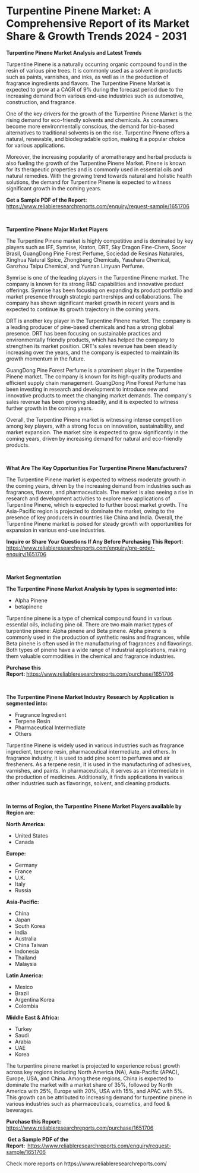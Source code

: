 <p><h1>Turpentine Pinene Market: A Comprehensive Report of its Market Share & Growth Trends 2024 - 2031</h1></p><p><strong>Turpentine Pinene Market Analysis and Latest Trends</strong></p>
<p><p>Turpentine Pinene is a naturally occurring organic compound found in the resin of various pine trees. It is commonly used as a solvent in products such as paints, varnishes, and inks, as well as in the production of fragrance ingredients and flavors. The Turpentine Pinene Market is expected to grow at a CAGR of 9% during the forecast period due to the increasing demand from various end-use industries such as automotive, construction, and fragrance.</p><p>One of the key drivers for the growth of the Turpentine Pinene Market is the rising demand for eco-friendly solvents and chemicals. As consumers become more environmentally conscious, the demand for bio-based alternatives to traditional solvents is on the rise. Turpentine Pinene offers a natural, renewable, and biodegradable option, making it a popular choice for various applications.</p><p>Moreover, the increasing popularity of aromatherapy and herbal products is also fueling the growth of the Turpentine Pinene Market. Pinene is known for its therapeutic properties and is commonly used in essential oils and natural remedies. With the growing trend towards natural and holistic health solutions, the demand for Turpentine Pinene is expected to witness significant growth in the coming years.</p></p>
<p><strong>Get a Sample PDF of the Report:&nbsp;</strong> <a href="https://www.reliableresearchreports.com/enquiry/request-sample/1651706">https://www.reliableresearchreports.com/enquiry/request-sample/1651706</a></p>
<p>&nbsp;</p>
<p><strong>Turpentine Pinene Major Market Players</strong></p>
<p><p>The Turpentine Pinene market is highly competitive and is dominated by key players such as IFF, Symrise, Kraton, DRT, Sky Dragon Fine-Chem, Socer Brasil, GuangDong Pine Forest Perfume, Sociedad de Resinas Naturales, Xinghua Natural Spice, Zhongbang Chemicals, Yasuhara Chemical, Ganzhou Taipu Chemical, and Yunnan Linyuan Perfume.</p><p>Symrise is one of the leading players in the Turpentine Pinene market. The company is known for its strong R&D capabilities and innovative product offerings. Symrise has been focusing on expanding its product portfolio and market presence through strategic partnerships and collaborations. The company has shown significant market growth in recent years and is expected to continue its growth trajectory in the coming years.</p><p>DRT is another key player in the Turpentine Pinene market. The company is a leading producer of pine-based chemicals and has a strong global presence. DRT has been focusing on sustainable practices and environmentally friendly products, which has helped the company to strengthen its market position. DRT's sales revenue has been steadily increasing over the years, and the company is expected to maintain its growth momentum in the future.</p><p>GuangDong Pine Forest Perfume is a prominent player in the Turpentine Pinene market. The company is known for its high-quality products and efficient supply chain management. GuangDong Pine Forest Perfume has been investing in research and development to introduce new and innovative products to meet the changing market demands. The company's sales revenue has been growing steadily, and it is expected to witness further growth in the coming years.</p><p>Overall, the Turpentine Pinene market is witnessing intense competition among key players, with a strong focus on innovation, sustainability, and market expansion. The market size is expected to grow significantly in the coming years, driven by increasing demand for natural and eco-friendly products.</p></p>
<p>&nbsp;</p>
<p><strong>What Are The Key Opportunities For Turpentine Pinene Manufacturers?</strong></p>
<p><p>The Turpentine Pinene market is expected to witness moderate growth in the coming years, driven by the increasing demand from industries such as fragrances, flavors, and pharmaceuticals. The market is also seeing a rise in research and development activities to explore new applications of Turpentine Pinene, which is expected to further boost market growth. The Asia-Pacific region is projected to dominate the market, owing to the presence of key producers in countries like China and India. Overall, the Turpentine Pinene market is poised for steady growth with opportunities for expansion in various end-use industries.</p></p>
<p><strong>Inquire or Share Your Questions If Any Before Purchasing This Report:</strong> <a href="https://www.reliableresearchreports.com/enquiry/pre-order-enquiry/1651706">https://www.reliableresearchreports.com/enquiry/pre-order-enquiry/1651706</a></p>
<p>&nbsp;</p>
<p><strong>Market Segmentation</strong></p>
<p><strong>The Turpentine Pinene Market Analysis by types is segmented into:</strong></p>
<p><ul><li>Alpha Pinene</li><li>betapinene</li></ul></p>
<p><p>Turpentine pinene is a type of chemical compound found in various essential oils, including pine oil. There are two main market types of turpentine pinene: Alpha pinene and Beta pinene. Alpha pinene is commonly used in the production of synthetic resins and fragrances, while Beta pinene is often used in the manufacturing of fragrances and flavorings. Both types of pinene have a wide range of industrial applications, making them valuable commodities in the chemical and fragrance industries.</p></p>
<p><strong>Purchase this Report:&nbsp;</strong><a href="https://www.reliableresearchreports.com/purchase/1651706">https://www.reliableresearchreports.com/purchase/1651706</a></p>
<p>&nbsp;</p>
<p><strong>The Turpentine Pinene Market Industry Research by Application is segmented into:</strong></p>
<p><ul><li>Fragrance Ingredient</li><li>Terpene Resin</li><li>Pharmaceutical Intermediate</li><li>Others</li></ul></p>
<p><p>Turpentine Pinene is widely used in various industries such as fragrance ingredient, terpene resin, pharmaceutical intermediate, and others. In fragrance industry, it is used to add pine scent to perfumes and air fresheners. As a terpene resin, it is used in the manufacturing of adhesives, varnishes, and paints. In pharmaceuticals, it serves as an intermediate in the production of medicines. Additionally, it finds applications in various other industries such as flavorings, solvent, and cleaning products.</p></p>
<p>&nbsp;</p>
<p><strong>In terms of Region, the Turpentine Pinene Market Players available by Region are:</strong></p>
<p>
    <p> <strong> North America: </strong>
        <ul>
            <li>United States</li>
            <li>Canada</li>
        </ul>
        </p> 
    <p> <strong> Europe: </strong>
        <ul>
            <li>Germany</li>
            <li>France</li>
            <li>U.K.</li>
            <li>Italy</li>
            <li>Russia</li>
        </ul>
        </p> 
    <p> <strong> Asia-Pacific: </strong>
        <ul>
            <li>China</li>
            <li>Japan</li>
            <li>South Korea</li>
            <li>India</li>
            <li>Australia</li>
            <li>China Taiwan</li>
            <li>Indonesia</li>
            <li>Thailand</li>
            <li>Malaysia</li>
        </ul>
        </p> 
    <p> <strong> Latin America: </strong>
        <ul>
            <li>Mexico</li>
            <li>Brazil</li>
            <li>Argentina Korea</li>
            <li>Colombia</li>
        </ul>
        </p> 
    <p> <strong> Middle East & Africa: </strong>
        <ul>
            <li>Turkey</li>
            <li>Saudi</li>
            <li>Arabia</li>
            <li>UAE</li>
            <li>Korea</li>
        </ul>
    </p>
    </p>
<p><p>The turpentine pinene market is projected to experience robust growth across key regions including North America (NA), Asia-Pacific (APAC), Europe, USA, and China. Among these regions, China is expected to dominate the market with a market share of 35%, followed by North America with 25%, Europe with 20%, USA with 15%, and APAC with 5%. This growth can be attributed to increasing demand for turpentine pinene in various industries such as pharmaceuticals, cosmetics, and food & beverages.</p></p>
<p><strong>Purchase this Report: </strong><a href="https://www.reliableresearchreports.com/purchase/1651706">https://www.reliableresearchreports.com/purchase/1651706</a></p>
<p>&nbsp;<strong>Get a Sample PDF of the Report:&nbsp;&nbsp;</strong><a href="https://www.reliableresearchreports.com/enquiry/request-sample/1651706">https://www.reliableresearchreports.com/enquiry/request-sample/1651706</a></p>
<p><strong></strong></p>
<p>Check more reports on https://www.reliableresearchreports.com/</p>